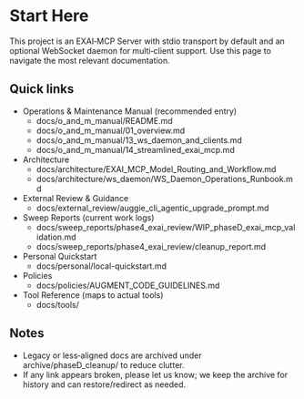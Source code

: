 # Start Here

This project is an EXAI‑MCP Server with stdio transport by default and an optional WebSocket daemon for multi‑client support. Use this page to navigate the most relevant documentation.

## Quick links
- Operations & Maintenance Manual (recommended entry)
  - docs/o_and_m_manual/README.md
  - docs/o_and_m_manual/01_overview.md
  - docs/o_and_m_manual/13_ws_daemon_and_clients.md
  - docs/o_and_m_manual/14_streamlined_exai_mcp.md
- Architecture
  - docs/architecture/EXAI_MCP_Model_Routing_and_Workflow.md
  - docs/architecture/ws_daemon/WS_Daemon_Operations_Runbook.md
- External Review & Guidance
  - docs/external_review/auggie_cli_agentic_upgrade_prompt.md
- Sweep Reports (current work logs)
  - docs/sweep_reports/phase4_exai_review/WIP_phaseD_exai_mcp_validation.md
  - docs/sweep_reports/phase4_exai_review/cleanup_report.md
- Personal Quickstart
  - docs/personal/local-quickstart.md
- Policies
  - docs/policies/AUGMENT_CODE_GUIDELINES.md
- Tool Reference (maps to actual tools)
  - docs/tools/

## Notes
- Legacy or less‑aligned docs are archived under archive/phaseD_cleanup/ to reduce clutter.
- If any link appears broken, please let us know; we keep the archive for history and can restore/redirect as needed.

